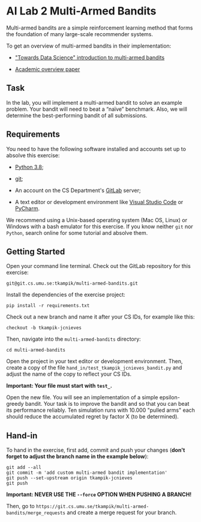 # AI Lab 2 Multi-Armed Bandits
Multi-armed bandits are a simple reinforcement learning method that forms the foundation of many large-scale recommender systems.

To get an overview of multi-armed bandits in their implementation:

* ["Towards Data Science" introduction to multi-armed bandits](https://towardsdatascience.com/solving-multiarmed-bandits-a-comparison-of-epsilon-greedy-and-thompson-sampling-d97167ca9a50)

* [Academic overview paper](https://arxiv.org/pdf/1402.6028)

## Task
In the lab, you will implement a multi-armed bandit to solve an example problem.
Your bandit will need to beat a “naïve” benchmark.
Also, we will determine the best-performing bandit of all submissions.

## Requirements
You need to have the following software installed and accounts set up to absolve this exercise:

* [Python 3.8](https://www.python.org/);

* [git](https://git-scm.com/);

* An account on the CS Department's [GitLab](https://git.cs.umu.se/) server;

* A text editor or development environment like [Visual Studio Code](https://code.visualstudio.com/) or [PyCharm](https://www.jetbrains.com/pycharm/).

We recommend using a Unix-based operating system (Mac OS, Linux) or Windows with a bash emulator for this exercise.
If you know neither ``git`` nor ``Python``, search online for some tutorial and absolve them.

## Getting Started

Open your command line terminal.
Check out the GitLab repository for this exercise:

```
git@git.cs.umu.se:tkampik/multi-armed-bandits.git
```

Install the dependencies of the exercise project:

```
pip install -r requirements.txt
```

Check out a new branch and name it after your CS IDs, for example like this:

```
checkout -b tkampik-jcnieves
```

Then, navigate into the ``multi-armed-bandits`` directory:

```
cd multi-armed-bandits
```

Open the project in your text editor or development environment.
Then, create a copy of the file ``hand_in/test_tkampik_jcnieves_bandit.py`` and adjust the name of the copy to reflect your CS IDs.

**Important: Your file must start with ``test_``.**

Open the new file. You will see an implementation of a simple epsilon-greedy bandit.
Your task is to improve the bandit and so that you can beat its performance reliably.
Ten simulation runs with 10.000 "pulled arms" each should reduce the accumulated regret by factor X (to be determined).

## Hand-in
To hand in the exercise, first add, commit and push your changes (**don't forget to adjust the branch name in the example below**):

```
git add --all
git commit -m 'add custom multi-armed bandit implementation'
git push --set-upstream origin tkampik-jcnieves
git push
```
**Important: NEVER USE THE ``--force`` OPTION WHEN PUSHING A BRANCH!**

Then, go to ``https://git.cs.umu.se/tkampik/multi-armed-bandits/merge_requests`` and create a merge request for your branch.
